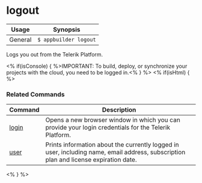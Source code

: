 logout
==========

Usage | Synopsis
------|-------
General | `$ appbuilder logout`

Logs you out from the Telerik Platform.

<% if(isConsole) { %>IMPORTANT: To build, deploy, or synchronize your projects with the cloud, you need to be logged in.<% } %>
<% if(isHtml) { %> 
### Related Commands

Command | Description
----------|----------
[login](login.html) | Opens a new browser window in which you can provide your login credentials for the Telerik Platform.
[user](user.html) | Prints information about the currently logged in user, including name, email address, subscription plan and license expiration date.
<% } %>